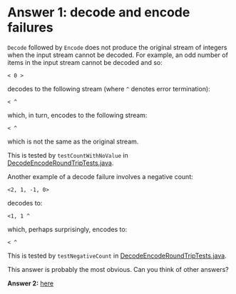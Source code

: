 # Answer 1: decode and encode failures

`Decode` followed by `Encode` does not produce the original stream of integers when the input stream cannot
be decoded. For example, an odd number of items in the input stream cannot be decoded and so:

```
< 0 >

```
decodes to the following stream (where `^` denotes error termination):
```
< ^

```
which, in turn, encodes to the following stream:
```
< ^

```
which is not the same as the original stream.

This is tested by `testCountWithNoValue` in
[DecodeEncodeRoundTripTests.java](../tests/src/test/java/integration/DecodeEncodeRoundTripTests.java).


Another example of a decode failure involves a negative count:
```
<2, 1, -1, 0>
```
decodes to:
```
<1, 1 ^
```
which, perhaps surprisingly, encodes to:
```
< ^
```
 
This is tested by `testNegativeCount` in
[DecodeEncodeRoundTripTests.java](../tests/src/test/java/integration/DecodeEncodeRoundTripTests.java).


This answer is probably the most obvious. Can you think of other answers?

**Answer 2:** [here](./.ANSWER2.md) 
